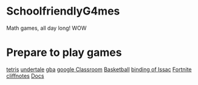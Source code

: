 # SchoolfriendlyG4mes
Math games, all day long! WOW
<!DOCTYPE html>
<html>
<body>
  
<h1>Prepare to play games</h1>
  <html>
  <body>
 
 <html>
 <body>
   
 <a href="https://www.echalk.co.uk/amusements/Games/Tetrominoes/tetrominoes.html">tetris</a>
 <a href="https://sites.google.com/view/harmony-school-of-innovation/undertale">undertale</a>
 <a href="https://unblockedevrything.github.io/gba/">gba</a>
 <a href="https://classroom.google.com/">google Classroom</a>
 <a href="https://www.gorgegames.net/basketball-legends/">Basketball</a>
  <a href="https://flashmath1.github.io/26.html">binding of Issac</a>
  <a href="https://1v1.lol/">Fortnite</a>
  <a href="https://www.cliffsnotes.com/">cliffnotes</a>
  <a href="https://docs.google.com/document/u/0/?tgif=d">Docs</a>
 
 

